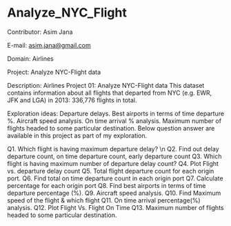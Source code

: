 # Analyze_NYC_Flight
Contributor: Asim Jana

E-mail:	     asim.jana@gmail.com

Domain:  Airlines

Project: Analyze NYC-Flight data

Description: Airlines Project 01: Analyze NYC-Flight data This dataset contains information about all flights that departed from NYC (e.g. EWR, JFK and LGA) in 2013: 336,776 flights in total.

Exploration ideas: Departure delays. Best airports in terms of time departure %. Aircraft speed analysis. On time arrival % analysis. Maximum number of flights headed to some particular destination.
Below question answer are available in this project as part of my exploration.

Q1. Which flight is having maximum departure delay? \n
Q2. Find out delay departure count, on time departure count, early departure count 
Q3. Which flight is having maximum number of departure delay count?
Q4. Plot Flight vs. departure delay count
Q5. Total flight departure count for each origin port.
Q6. Find total on time departure count in each origin port
Q7. Calculate percentage for each origin port
Q8. Find best airports in terms of time departure percentage (%).
Q9. Aircraft speed analysis.
Q10. Find Maximum speed of the flight & which flight
Q11. On time arrival percentage(%) analysis.
Q12. Plot Flight Vs. Flight On Time
Q13. Maximum number of flights headed to some particular destination.
